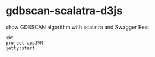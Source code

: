 # gdbscan-scalatra-d3js
show GDBSCAN algorithm with scalatra and Swagger Rest

	sbt
	project appJVM
	jetty:start



